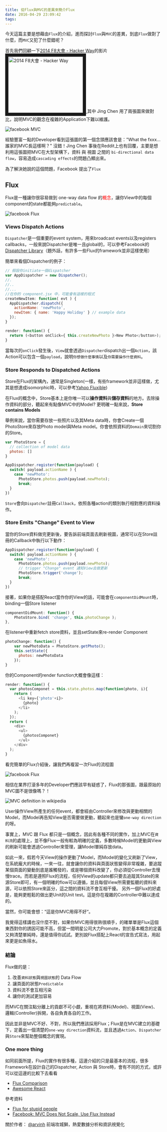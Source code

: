 ```yaml
---
title: 從Flux與MVC的差異來簡介Flux
date: 2016-04-29 23:09:42
tags:
---
```

今天這篇主要是想藉由`Flux`的介紹，進而探討`Flux`與`MVC`的差異，到底`Flux`做對了什麼，而`MVC`又犯了什麼錯呢？

首先我們回顧一下[2014 F8大會 - Hacker Way](https://www.youtube.com/watch?v=nYkdrAPrdcw)的影片
<a href="http://www.youtube.com/watch?feature=player_embedded&v=nYkdrAPrdcw" target="_blank">
<img src="http://img.youtube.com/vi/nYkdrAPrdcw/0.jpg" alt="2014 F8大會 - Hacker Way" width="240" height="180" border="10" />
</a>
其中 Jing Chen 用了兩張圖來做對比，說明MVC的觀念在複雜的Application下難以維護。

![facebook MVC](/img/arvinh/flux-react-mvc.png "facebook MVC")

經驗豐富一點的Developer看到這張圖的第一個念頭應該會是："What the fxxx... 誰家的MVC長這樣啊？" 沒錯！Jing Chen 事後在Reddit上也有回覆，主要是想利用這張圖把MVC在大型架構下，資料 與 視圖 之間的 `bi-directional data flow`，容易造成`cascading effects`的問題凸顯出來。

為了解決她說的這個問題，Facebook 提出了`Flux`

## Flux
Flux是一種讓你很容易做到 one-way data flow 的<span style="color:red">概念</span>，讓你View中的每個component的state都能夠`predictable`。

![facebook Flux](/img/arvinh/flux-react.png "facebook Flux")

### Views Dispatch Actions

`Dispatcher`是一個重要的event system，用來broadcast events以及registers callbacks，一般來說Dispatcher是唯一且global的，可以參考Facebook的[Dispatcher Library](https://github.com/facebook/flux/blob/master/src/Dispatcher.js)（題外話，有許多一些Flux的framework並非這樣使用）

簡單來看個Dispatcher的例子：

```js
// 假設你initiate一個dispatcher
var AppDispatcher = new Dispatcher();
//.
//..
//...
//在你的 component.jsx 中，可能會有這樣的程式
createNewItem: function( evt ) {
  AppDispatcher.dispatch({
    actionName: 'newPhoto',
    newItem: { name: 'Happy Holiday' } // example data
  });
}

render: function() {
  return (<button onClick={ this.createNewPhoto }>New Photo</button>);
}
```
當每次的`onClick`發生後，`View`就會透過`Dispatcher`dispatch出一個`Action`，該Action可以包含一個`payload`，說明`你想做什麼事情`以及`你需要操作什麼資料`。

### Store Responds to Dispatched Actions

Store在Flux的架構內，通常是Singleton(一樣，有些framework並非這樣做，尤其是想達成isomorphic時，可以參考[Yahoo Fluxible](http://fluxible.io/))

在Flux的概念中，Store基本上是你唯一可以**操作資料**與**儲存資料**的地方。去除操作資料的部分，聽起來有點像MVC中的Model? 更明確一點來說，**Store contains Models**

舉例來說，當你需要存放一些照片以及其Meta data時，你會Create一個PhotoStore來存放Photo model與Meta model。你會依照資料的`Domain`來切割你的Store。

```js
var PhotoStore = {
  // collection of model data
  photos: []
}

AppDispatcher.register(function(payload) {
  switch( payload.actionName ) {
    case 'newPhoto':
      PhotoStore.photos.push(payload.newPhoto);
      break;
  }
})
```
`Store`會向`Dispatcher`註冊`Callback`，依照各種action的類別執行相對應的資料操作。

### Store Emits "Change" Event to View

當你的Store資料做完更新後，要告訴前端頁面去刷新視圖，通常可以在Store註冊的Callback中執行以下動作：
```js
AppDispatcher.register(function(payload) {
  switch( payload.actionName ) {
    case 'newPhoto':
      PhotoStore.photos.push(payload.newPhoto);
      // trigger "Change" event 通知View去做更新
      PhotoStore.trigger('change');
      break;
  }
})
```
接著，如果你是搭配React當作你的View的話，可能會在`componentDidMount`時，binding一個Store listener

```js
componentDidMount: function() {  
    PhotoStore.bind( 'change', this.photoChange );
},
```
在listener中重新fetch store資料，並且setState來re-render Component
```js
photoChange: function() {  
    var newPhotoData = PhotoStore.getPhoto();
    this.setState({
      photos: newPhotoData
    });
}
```
你的Component的render function大概會像這樣：

```js
render: function() {
  var photosComponet = this.state.photos.map(function(photo, i){
    return (
      <li key={'photo'+i}>
        {photo}
      </li>
    );					
  });
  return (
    <div>
      <ul>
        {photosComponet}
      </ul>
    </div>
  );
}

```
看完簡單的Flux介紹後，讓我們再複習一次Flux的流程圖

![facebook Flux](/img/arvinh/flux-react.png "facebook Flux")

相信在業界打滾多年的Developer們應該早有疑惑了，Flux的那張圖，跟最原始的MVC圖不是很像嗎？！

![MVC definition in wikipedia](https://upload.wikimedia.org/wikipedia/commons/thumb/a/a0/MVC-Process.svg/500px-MVC-Process.svg.png "MVC definition in wikipedia")

User操作View所產生的任何event，都會經由Controller來修改與更動相關的Model，而Model再告知View是否需要做更動，聽起來也是蠻`one-way direction`的呀。

事實上，MVC 跟 Flux 都只是一個概念，因此有各種不同的實作，加上MVC在`資料流`的處理上，並不像Flux一般有較為明確的定義，多數時候Model的更動與View的刷新可能會透過Controller來管理，讓Model單純存放data。

如此一來，假若今天View的操作更動了Model，而Model的變化又刷新了View，在系統龐大的時候，一來一往，就會讓你的資料與頁面狀態變得非常複雜，要追蹤某個頁面的變動到底是誰觸發的，或是哪個資料改變了，你必須從Controller去慢慢trace。而若是遵照Flux的流程，任何View的update都只要去追蹤其State的來源Store即可，有一個明確的flow可以遵循，並且每個View所需要監聽的資料來源，可以依照Store來區分，這之間的資料流不會互相干擾。
另外一個Flux的好處是，能夠更輕鬆的做出更Unit的Unit test。這是你在複雜的Controller中難以達成的。

當然，你可能會想：“這是你MVC用得不好“。 

我覺得這樣講也沒什麼不對，如果你MVC用得很熟很順手，的確單單是Flux這個東西對你的誘因可能不高，但當一間明星公司大力Promote，對於基本概念的定義又夠清楚單純時，還是值得你試試。更別說Flux搭配上React的宣告式寫法，用起來更是如魚得水。

### 結論

Flux做的是：
1. 改善`資料狀態`與`視圖狀態`的 Data Flow
2. 讓頁面的狀態`Predictable`
3. 資料流不會互相污染
4. 讓你的測試更加容易

而MVC在關注點分離上的貢獻不可小覷，重視在將資料(Model)、視圖(View)、邏輯(Controller)拆開，各自負責各自的工作。

因此並非是MVC不好、不對，所以我們應該採用Flux；Flux是在MVC建立的基礎下，定義出一個清楚的`one-way direction`資料流，並且透過`Action`、`Dispatcher`與`Store`來幫助整個概念的實現。

### One more thing

如同前面所提，Flux的實作有很多種，這邊介紹的只是最基本的流程，很多Framework在設計自己的Dispatcher, Action 與 Store時，會有不同的方式，或許可以從這邊的比較下去看看
* [Flux Comparison](https://github.com/voronianski/flux-comparison)
* [Awesome React](https://github.com/enaqx/awesome-react)

參考資料
* [Flux for stupid people](http://blog.andrewray.me/flux-for-stupid-people/)
* [Facebook: MVC Does Not Scale, Use Flux Instead](http://www.infoq.com/news/2014/05/facebook-mvc-flux)


關於作者： 
[@arvinh](http://blog.arvinh.info/about/) 前端攻城獅，熱愛數據分析和資訊視覺化